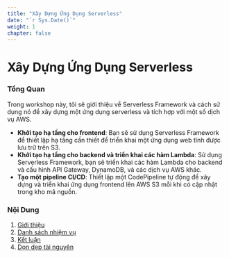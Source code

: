 ```yaml
---
title: "Xây Dựng Ứng Dụng Serverless"
date: "`r Sys.Date()`"
weight: 1
chapter: false
---
```

# Xây Dựng Ứng Dụng Serverless

### Tổng Quan
Trong workshop này, tôi sẽ giới thiệu về Serverless Framework và cách sử dụng nó để xây dựng một ứng dụng serverless và tích hợp với một số dịch vụ AWS.

- **Khởi tạo hạ tầng cho frontend**: Bạn sẽ sử dụng Serverless Framework để thiết lập hạ tầng cần thiết để triển khai một ứng dụng web tĩnh được lưu trữ trên S3.
- **Khởi tạo hạ tầng cho backend và triển khai các hàm Lambda**: Sử dụng Serverless Framework, bạn sẽ triển khai các hàm Lambda cho backend và cấu hình API Gateway, DynamoDB, và các dịch vụ AWS khác.
- **Tạo một pipeline CI/CD**: Thiết lập một CodePipeline tự động để xây dựng và triển khai ứng dụng frontend lên AWS S3 mỗi khi có cập nhật trong kho mã nguồn.

### Nội Dung
1. [Giới thiệu](1-introduce/)
2. [Danh sách nhiệm vụ](2-Tasklist/)
3. [Kết luận](3-conclusion/)
4. [Dọn dẹp tài nguyên](4-cleanup/)
